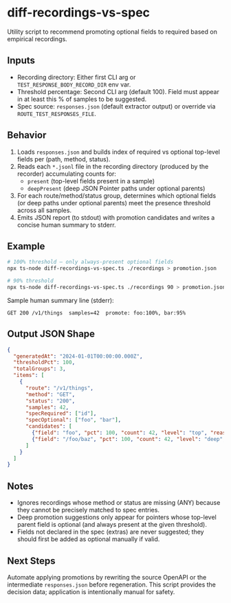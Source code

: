 # diff-recordings-vs-spec

Utility script to recommend promoting optional fields to required based on empirical recordings.

## Inputs
- Recording directory: Either first CLI arg or `TEST_RESPONSE_BODY_RECORD_DIR` env var.
- Threshold percentage: Second CLI arg (default 100). Field must appear in at least this % of samples to be suggested.
- Spec source: `responses.json` (default extractor output) or override via `ROUTE_TEST_RESPONSES_FILE`.

## Behavior
1. Loads `responses.json` and builds index of required vs optional top-level fields per (path, method, status).
2. Reads each `*.jsonl` file in the recording directory (produced by the recorder) accumulating counts for:
   - `present` (top-level fields present in a sample)
   - `deepPresent` (deep JSON Pointer paths under optional parents)
3. For each route/method/status group, determines which optional fields (or deep paths under optional parents) meet the presence threshold across all samples.
4. Emits JSON report (to stdout) with promotion candidates and writes a concise human summary to stderr.

## Example
```bash
# 100% threshold – only always-present optional fields
npx ts-node diff-recordings-vs-spec.ts ./recordings > promotion.json

# 90% threshold
npx ts-node diff-recordings-vs-spec.ts ./recordings 90 > promotion.json
```

Sample human summary line (stderr):
```
GET 200 /v1/things  samples=42  promote: foo:100%, bar:95%
```

## Output JSON Shape
```json
{
  "generatedAt": "2024-01-01T00:00:00.000Z",
  "thresholdPct": 100,
  "totalGroups": 3,
  "items": [
    {
      "route": "/v1/things",
      "method": "GET",
      "status": "200",
      "samples": 42,
      "specRequired": ["id"],
      "specOptional": ["foo", "bar"],
      "candidates": [
        {"field": "foo", "pct": 100, "count": 42, "level": "top", "reason": "Observed in 42/42 samples (100.0%)"},
        {"field": "/foo/baz", "pct": 100, "count": 42, "level": "deep", "reason": "Deep presence under optional parent foo in 42/42 samples (100.0%)"}
      ]
    }
  ]
}
```

## Notes
- Ignores recordings whose method or status are missing (ANY) because they cannot be precisely matched to spec entries.
- Deep promotion suggestions only appear for pointers whose top-level parent field is optional (and always present at the given threshold).
- Fields not declared in the spec (extras) are never suggested; they should first be added as optional manually if valid.

## Next Steps
Automate applying promotions by rewriting the source OpenAPI or the intermediate `responses.json` before regeneration. This script provides the decision data; application is intentionally manual for safety.
